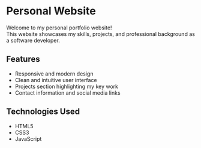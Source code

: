 # Personal  Website 
Welcome to my personal portfolio website!  
This website showcases my skills, projects, and professional background as a software developer.

## Features
- Responsive and modern design
- Clean and intuitive user interface
- Projects section highlighting my key work
- Contact information and social media links

## Technologies Used
- HTML5
- CSS3
- JavaScript 




